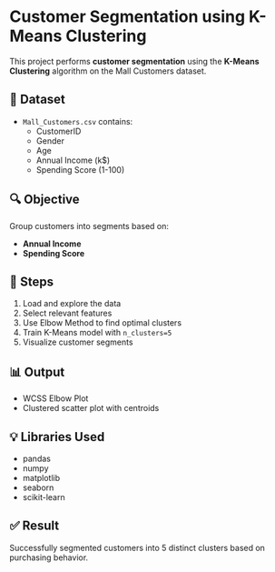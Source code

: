 # Customer Segmentation using K-Means Clustering

This project performs **customer segmentation** using the **K-Means Clustering** algorithm on the Mall Customers dataset.

## 📂 Dataset
- `Mall_Customers.csv` contains:
  - CustomerID
  - Gender
  - Age
  - Annual Income (k$)
  - Spending Score (1-100)

## 🔍 Objective
Group customers into segments based on:
- **Annual Income**
- **Spending Score**

## 🧪 Steps
1. Load and explore the data
2. Select relevant features
3. Use Elbow Method to find optimal clusters
4. Train K-Means model with `n_clusters=5`
5. Visualize customer segments

## 📊 Output
- WCSS Elbow Plot
- Clustered scatter plot with centroids

## 💡 Libraries Used
- pandas
- numpy
- matplotlib
- seaborn
- scikit-learn

## ✅ Result
Successfully segmented customers into 5 distinct clusters based on purchasing behavior.
